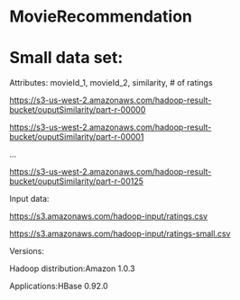 # MovieRecommendation

# Small data set: 
Attributes: movieId_1, movieId_2, similarity, # of ratings

https://s3-us-west-2.amazonaws.com/hadoop-result-bucket/ouputSimilarity/part-r-00000

https://s3-us-west-2.amazonaws.com/hadoop-result-bucket/ouputSimilarity/part-r-00001

...

https://s3-us-west-2.amazonaws.com/hadoop-result-bucket/ouputSimilarity/part-r-00125


Input data:

https://s3.amazonaws.com/hadoop-input/ratings.csv

https://s3.amazonaws.com/hadoop-input/ratings-small.csv


Versions:

Hadoop distribution:Amazon 1.0.3

Applications:HBase 0.92.0
